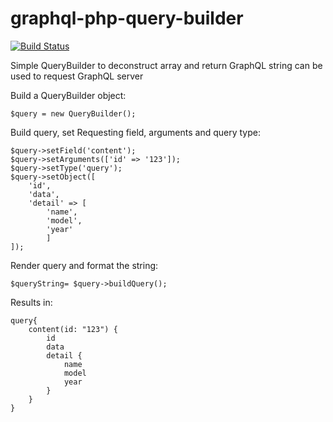 # graphql-php-query-builder
[![Build Status](https://travis-ci.com/Hearst-Hatchery/graphql-php-query-builder.svg?branch=master)](https://travis-ci.com/Hearst-Hatchery/graphql-php-query-builder)

Simple QueryBuilder to deconstruct array and return GraphQL string can be used to request GraphQL server

Build a QueryBuilder object:

    $query = new QueryBuilder();

Build query, set Requesting field, arguments and query type:

    $query->setField('content');
    $query->setArguments(['id' => '123']);
    $query->setType('query');
    $query->setObject([
        'id',
        'data',
        'detail' => [
            'name',
            'model',
            'year'
            ]
    ]);

Render query and format the string:

    $queryString= $query->buildQuery();

Results in:

    query{
        content(id: "123") {
            id
            data
            detail {
                name
                model
                year
            }
        }
    }
